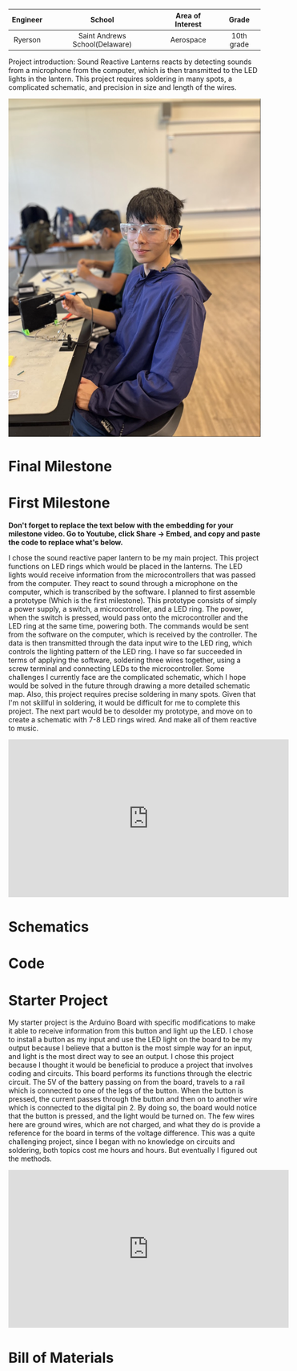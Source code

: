 | **Engineer** | **School** | **Area of Interest** | **Grade** |
|:--:|:--:|:--:|:--:|
| Ryerson | Saint Andrews School(Delaware) | Aerospace | 10th grade

Project introduction: Sound Reactive Lanterns reacts by detecting sounds from a microphone from the computer, which is then transmitted to the LED lights in the lantern. This project requires soldering in many spots, a complicated schematic, and precision in size and length of the wires. 

<!--Not completed-->

![Picture of myself](assets/Ryerson.png)


# Final Milestone
<!--Not completed--
**Don't forget to replace the text below with the embedding for your milestone video. Go to Youtube, click Share -> Embed, and copy and paste the code to replace what's below.**

<iframe width="560" height="315" src="https://www.youtube.com/embed/F7M7imOVGug" title="YouTube video player" frameborder="0" allow="accelerometer; autoplay; clipboard-write; encrypted-media; gyroscope; picture-in-picture; web-share" allowfullscreen></iframe>

For your final milestone, explain the outcome of your project. Key details to include are:
- What you've accomplished since your previous milestone
- What your biggest challenges and triumphs were at BSE
- A summary of key topics you learned about
- What you hope to learn in the future after everything you've learned at BSE



# Second Milestone
<!--Not completed--
**Don't forget to replace the text below with the embedding for your milestone video. Go to Youtube, click Share -> Embed, and copy and paste the code to replace what's below.**

<iframe width="560" height="315" src="https://www.youtube.com/embed/y3VAmNlER5Y" title="YouTube video player" frameborder="0" allow="accelerometer; autoplay; clipboard-write; encrypted-media; gyroscope; picture-in-picture; web-share" allowfullscreen></iframe>

For your second milestone, explain what you've worked on since your previous milestone. You can highlight:
- Technical details of what you've accomplished and how they contribute to the final goal
- What has been surprising about the project so far
- Previous challenges you faced that you overcame
- What needs to be completed before your final milestone 
<!--Completed-->
# First Milestone

**Don't forget to replace the text below with the embedding for your milestone video. Go to Youtube, click Share -> Embed, and copy and paste the code to replace what's below.**

I chose the sound reactive paper lantern to be my main project. This project functions on LED rings which would be placed in the lanterns. The LED lights would receive information from the microcontrollers that was passed from the computer. They react to sound through a microphone on the computer, which is transcribed by the software. I planned to first assemble a prototype (Which is the first milestone). This prototype consists of simply a power supply, a switch, a microcontroller, and a LED ring. The power, when the switch is pressed, would pass onto the microcontroller and the LED ring at the same time, powering both. The commands would be sent from the software on the computer, which is received by the controller. The data is then transmitted through the data input wire to the LED ring, which controls the lighting pattern of the LED ring.
I have so far succeeded in terms of applying the software, soldering three wires together, using a screw terminal and connecting LEDs to the microcontroller.
Some challenges I currently face are the complicated schematic, which I hope would be solved in the future through drawing a more detailed schematic map. Also, this project requires precise soldering in many spots. Given that I'm not skillful in soldering, it would be difficult for me to complete this project. 
The next part would be to desolder my prototype, and move on to create a schematic with 7-8 LED rings wired. And make all of them reactive to music. 

<iframe width="560" height="315" src="https://www.youtube.com/embed/NpqBCa7kghs?si=nl133czFQXI5RgUp" title="YouTube video player" frameborder="0" allow="accelerometer; autoplay; clipboard-write; encrypted-media; gyroscope; picture-in-picture; web-share" referrerpolicy="strict-origin-when-cross-origin" allowfullscreen></iframe>

# Schematics 
<!--Not completed--
Here's where you'll put images of your schematics. [Tinkercad](https://www.tinkercad.com/blog/official-guide-to-tinkercad-circuits) and [Fritzing](https://fritzing.org/learning/) are both great resoruces to create professional schematic diagrams, though BSE recommends Tinkercad becuase it can be done easily and for free in the browser. 
<!--- This is an HTML comment in Markdown -->
# Code
<!--Not completed--
Here's where you'll put your code. The syntax below places it into a block of code. Follow the guide [here]([url](https://www.markdownguide.org/extended-syntax/)) to learn how to customize it to your project needs. 

```c++
void setup() {
  // put your setup code here, to run once:
  Serial.begin(9600);
  Serial.println("Hello World!");
}

void loop() {
  // put your main code here, to run repeatedly:

}

```
<!--Completed-->
# Starter Project
My starter project is the Arduino Board with specific modifications to make it able to receive information from this button and light up the LED. I chose to install a button as my input and use the LED light on the board to be my output because I believe that a button is the most simple way for an input, and light is the most direct way to see an output. I chose this project because I thought it would be beneficial to produce a project that involves coding and circuits.
This board performs its functions through the electric circuit. The 5V of the battery passing on from the board, travels to a rail which is connected to one of the legs of the button. When the button is pressed, the current passes through the button and then on to another wire which is connected to the digital pin 2. By doing so, the board would notice that the button is pressed, and the light would be turned on.
The few wires here are ground wires, which are not charged, and what they do is provide a reference for the board in terms of the voltage difference.
This was a quite challenging project, since I began with no knowledge on circuits and soldering, both topics cost me hours and hours. But eventually I figured out the methods. 
<iframe width="560" height="315" src="https://www.youtube.com/embed/1ndPM6ghYaU?si=MM73s4r1F4oPDMNJ" title="YouTube video player" frameborder="0" allow="accelerometer; autoplay; clipboard-write; encrypted-media; gyroscope; picture-in-picture; web-share" referrerpolicy="strict-origin-when-cross-origin" allowfullscreen></iframe>



# Bill of Materials
<!--Not completed--
Here's where you'll list the parts in your project. To add more rows, just copy and paste the example rows below.
Don't forget to place the link of where to buy each component inside the quotation marks in the corresponding row after href =. Follow the guide [here]([url](https://www.markdownguide.org/extended-syntax/)) to learn how to customize this to your project needs. 

| **Part** | **Note** | **Price** | **Link** |
|:--:|:--:|:--:|:--:|
|Arduino Board R3 | Provides a space and power converted for many inputs and ouutputs| $24.5 | <a href="https://www.amazon.com/Arduino-A000066-ARDUINO-UNO-R3/dp/B008GRTSV6/"> Link </a> |
| Item Name| What the item is used for| $Price | <a href="https://www.amazon.com/Arduino-A000066-ARDUINO-UNO-R3/dp/B008GRTSV6/"> Link </a> |
| Item Name | What the item is used for | $Price | <a href="https://www.amazon.com/Arduino-A000066-ARDUINO-UNO-R3/dp/B008GRTSV6/"> Link </a> |

# Other Resources/Examples
<!--Not completed--
One of the best parts about Github is that you can view how other people set up their own work. Here are some past BSE portfolios that are awesome examples. You can view how they set up their portfolio, and you can view their index.md files to understand how they implemented different portfolio components.
- [Example 1](https://trashytuber.github.io/YimingJiaBlueStamp/)
- [Example 2](https://sviatil0.github.io/Sviatoslav_BSE/)
- [Example 3](https://arneshkumar.github.io/arneshbluestamp/)

To watch the BSE tutorial on how to create a portfolio, click here.
